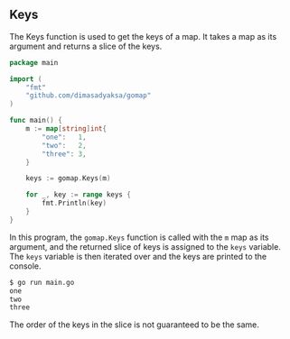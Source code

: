 ## Keys

The Keys function is used to get the keys of a map. 
It takes a map as its argument and returns a slice of the keys.

```go
package main

import (
	"fmt"
	"github.com/dimasadyaksa/gomap"
)

func main() {
	m := map[string]int{
		"one":   1,
		"two":   2,
		"three": 3,
	}

	keys := gomap.Keys(m)

	for _, key := range keys {
		fmt.Println(key)
	}
}

```

In this program, the `gomap.Keys` function is called with the `m` map 
as its argument, and the returned slice of keys is assigned to the `keys` variable.
The `keys` variable is then iterated over and the keys are printed to the console.

```bash
$ go run main.go
one
two
three
```

The order of the keys in the slice is not guaranteed to be the same.